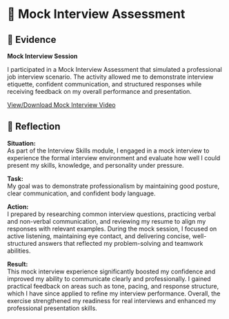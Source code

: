 # 🎤 Mock Interview Assessment
## 📄 Evidence

**Mock Interview Session**  

I participated in a Mock Interview Assessment that simulated a professional job interview scenario. The activity allowed me to demonstrate interview etiquette, confident communication, and structured responses while receiving feedback on my overall performance and presentation.  

[View/Download Mock Interview Video](https://github.com/AJ219423202/DigitalPortfolio2/blob/999245a748e8607a03eb420981648e92296f6742/Files/219423202_mock_interview.mp4)  

## 💬 Reflection  

**Situation:**  
As part of the Interview Skills module, I engaged in a mock interview to experience the formal interview environment and evaluate how well I could present my skills, knowledge, and personality under pressure.  

**Task:**  
My goal was to demonstrate professionalism by maintaining good posture, clear communication, and confident body language.

**Action:**  
I prepared by researching common interview questions, practicing verbal and non-verbal communication, and reviewing my resume to align my responses with relevant examples. During the mock session, I focused on active listening, maintaining eye contact, and delivering concise, well-structured answers that reflected my problem-solving and teamwork abilities.  

**Result:**  
This mock interview experience significantly boosted my confidence and improved my ability to communicate clearly and professionally. I gained practical feedback on areas such as tone, pacing, and response structure, which I have since applied to refine my interview performance. Overall, the exercise strengthened my readiness for real interviews and enhanced my professional presentation skills.  

